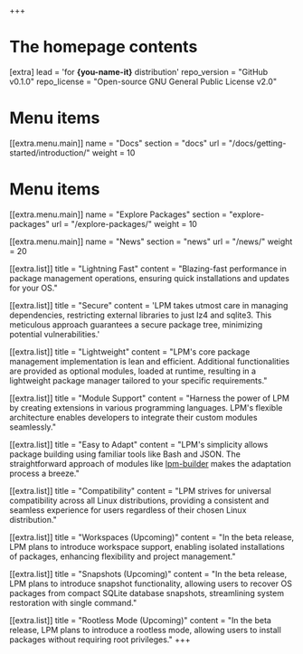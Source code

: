 +++

# The homepage contents
[extra]
lead = 'for <b>{you-name-it}</b> distribution'
repo_version = "GitHub v0.1.0"
repo_license = "Open-source GNU General Public License v2.0"

# Menu items
[[extra.menu.main]]
name = "Docs"
section = "docs"
url = "/docs/getting-started/introduction/"
weight = 10

# Menu items
[[extra.menu.main]]
name = "Explore Packages"
section = "explore-packages"
url = "/explore-packages/"
weight = 10

[[extra.menu.main]]
name = "News"
section = "news"
url = "/news/"
weight = 20

[[extra.list]]
title = "Lightning Fast"
content = "Blazing-fast performance in package management operations, ensuring quick installations and updates for your OS."

[[extra.list]]
title = "Secure"
content = 'LPM takes utmost care in managing dependencies, restricting external libraries to just lz4 and sqlite3. This meticulous approach guarantees a secure package tree, minimizing potential vulnerabilities.'

[[extra.list]]
title = "Lightweight"
content = "LPM's core package management implementation is lean and efficient. Additional functionalities are provided as optional modules, loaded at runtime, resulting in a lightweight package manager tailored to your specific requirements."

[[extra.list]]
title = "Module Support"
content = "Harness the power of LPM by creating extensions in various programming languages. LPM's flexible architecture enables developers to integrate their custom modules seamlessly."

[[extra.list]]
title = "Easy to Adapt"
content = "LPM's simplicity allows package building using familiar tools like Bash and JSON. The straightforward approach of modules like <a href='https://github.com/lodosgroup/lpm-modules/tree/main/lpm-builder'>lpm-builder</a> makes the adaptation process a breeze."

[[extra.list]]
title = "Compatibility"
content = "LPM strives for universal compatibility across all Linux distributions, providing a consistent and seamless experience for users regardless of their chosen Linux distribution."

[[extra.list]]
title = "Workspaces (Upcoming)"
content = "In the beta release, LPM plans to introduce workspace support, enabling isolated installations of packages, enhancing flexibility and project management."

[[extra.list]]
title = "Snapshots (Upcoming)"
content = "In the beta release, LPM plans to introduce snapshot functionality, allowing users to recover OS packages from compact SQLite database snapshots, streamlining system restoration with single command."

[[extra.list]]
title = "Rootless Mode (Upcoming)"
content = "In the beta release, LPM plans to introduce a rootless mode, allowing users to install packages without requiring root privileges."
+++
